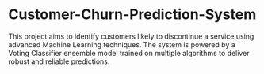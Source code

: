 # Customer-Churn-Prediction-System
This project aims to identify customers likely to discontinue a service using advanced Machine Learning techniques. The system is powered by a Voting Classifier ensemble model trained on multiple algorithms to deliver robust and reliable predictions.
